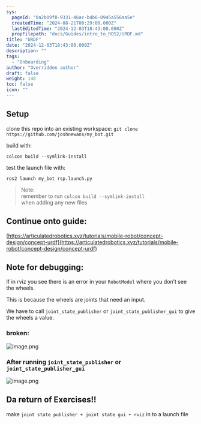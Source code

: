 ```yaml
---
sys:
  pageId: "0a2b09f8-9331-46ac-b4b6-0945a556aa5e"
  createdTime: "2024-08-21T00:29:00.000Z"
  lastEditedTime: "2024-12-03T18:43:00.000Z"
  propFilepath: "docs/Guides/intro_to_ROS2/URDF.md"
title: "URDF"
date: "2024-12-03T18:43:00.000Z"
description: ""
tags:
  - "Onboarding"
author: "Overridden author"
draft: false
weight: 148
toc: false
icon: ""
---
```


## Setup

clone this repo into an existing workspace:
`git clone https://github.com/joshnewans/my_bot.git`

build with:

`colcon build --symlink-install`

test the launch file with:

`ros2 launch my_bot rsp.launch.py`

> Note:  
> remember to run `colcon build --symlink-install`  
> when adding any new files

## Continue onto guide:

[https://articulatedrobotics.xyz/tutorials/mobile-robot/concept-design/concept-urdf](https://articulatedrobotics.xyz/tutorials/mobile-robot/concept-design/concept-urdf)

## Note for debugging:

If in rviz you see there is an error in your `RobotModel` where you don’t see the wheels.

This is because the wheels are joints that need an input. 

We have to call `joint_state_publisher` or `joint_state_publisher_gui` to give the wheels a value.

### broken:

![image.png](https://prod-files-secure.s3.us-west-2.amazonaws.com/d518164a-d88e-44d1-a4ee-3adb3bd8bce0/96a1d089-1f17-4dbf-8563-f2aef56a4d37/image.png?X-Amz-Algorithm=AWS4-HMAC-SHA256&X-Amz-Content-Sha256=UNSIGNED-PAYLOAD&X-Amz-Credential=ASIAZI2LB4664XQ6XLT7%2F20250214%2Fus-west-2%2Fs3%2Faws4_request&X-Amz-Date=20250214T181005Z&X-Amz-Expires=3600&X-Amz-Security-Token=IQoJb3JpZ2luX2VjEAoaCXVzLXdlc3QtMiJHMEUCIQC5c%2F8UaEp5DpDwFyRzuKxflgI9FaX6bqFYs1JNdjjbaQIgeYzm59hTDkB0ncrMRTXVOfuE8Y6x4EFM1Xld8IrB3%2Bkq%2FwMIMxAAGgw2Mzc0MjMxODM4MDUiDP%2Fqw6GMw0ofu66AXSrcA8Cj8MczpOdBnWYo52YOxiJ6RvCZ6WaC2U2L6PAaxYatt%2BE90lz6dtcUtxSGJxuaGYseucHh6L0NPPjY9PZ20gMYRVlBpziE29i7e88tZUQJXRYcd85tXat8DZUlGxcXG2%2BfRM%2BUVcr0dCdUGKAw8eVnW3hfPR3ALjqJbQsSrix%2BhjFryIP48uIkffn71qLeYSRYE7cKNapdpU2tUkVhBSiusCkIv7UvG28GG3d01Yli0mkkB%2BZbG7usbSW14bb0dMx8RkgLvdns40u8SBBj9qOt1pQfN%2Fug%2FQjh0V4kkPbGZWWIQJNxkZwrWUMPOQkgR6%2F8i%2BxLI8JkBCgvOAUW9nD%2F9NX2ANqzbhiaOAjB3cqczlphaJd%2FDUPp%2FbQG9ViA87ya9uwEqaS0GD2Wf6pie1l0AMbFOtArNpk0wZpNjN05cVoK3HALENQZGWIj32x0hPAm4Rubz%2BLK5kC%2BLOmN8etlRoBY3y%2BRa51iaDdQ76JMQvp6AFw0RgOaFyXRvR6rfuqLTSzk78ISHkFS6jorxf8nil0EIOBW1BFP3%2B7PFHOUEjmapfo9vbPCPFzch%2FXoy6Bqp7qSjfX9QZZzqnFTJ5EOJdT53dJuyfL9czcWcLOPFt34%2FOtRW3KxDf%2FuMMf6vb0GOqUBeV4wBeNeHYNUjpmU9N5CnsyTQYY6iO4wdh5YvEIng4isICCGokRiAJ3uqt25yBvVsQfrgU3ScejQI8vWZCdYZFP5gKvD%2BoB61fe5laX7FSam8%2B6SKzF4JQCmpotw32C8aGhehPy%2B8stUbKYMpQEojPccZ313wV4JarzN5TeTZh8T2hQpgMITWFjC6j1DGgv2X5kMuJBe9vATLNSAg9B0ISEDy8FC&X-Amz-Signature=10f92f9d3ec482e10d346575a3d56558508a08f470411afd4e4ad65e998b2cc7&X-Amz-SignedHeaders=host&x-id=GetObject)

### After running `joint_state_publisher` or `joint_state_publisher_gui`

![image.png](https://prod-files-secure.s3.us-west-2.amazonaws.com/d518164a-d88e-44d1-a4ee-3adb3bd8bce0/130c99c7-1b0b-4031-9953-844fc3950ff4/image.png?X-Amz-Algorithm=AWS4-HMAC-SHA256&X-Amz-Content-Sha256=UNSIGNED-PAYLOAD&X-Amz-Credential=ASIAZI2LB4664XQ6XLT7%2F20250214%2Fus-west-2%2Fs3%2Faws4_request&X-Amz-Date=20250214T181005Z&X-Amz-Expires=3600&X-Amz-Security-Token=IQoJb3JpZ2luX2VjEAoaCXVzLXdlc3QtMiJHMEUCIQC5c%2F8UaEp5DpDwFyRzuKxflgI9FaX6bqFYs1JNdjjbaQIgeYzm59hTDkB0ncrMRTXVOfuE8Y6x4EFM1Xld8IrB3%2Bkq%2FwMIMxAAGgw2Mzc0MjMxODM4MDUiDP%2Fqw6GMw0ofu66AXSrcA8Cj8MczpOdBnWYo52YOxiJ6RvCZ6WaC2U2L6PAaxYatt%2BE90lz6dtcUtxSGJxuaGYseucHh6L0NPPjY9PZ20gMYRVlBpziE29i7e88tZUQJXRYcd85tXat8DZUlGxcXG2%2BfRM%2BUVcr0dCdUGKAw8eVnW3hfPR3ALjqJbQsSrix%2BhjFryIP48uIkffn71qLeYSRYE7cKNapdpU2tUkVhBSiusCkIv7UvG28GG3d01Yli0mkkB%2BZbG7usbSW14bb0dMx8RkgLvdns40u8SBBj9qOt1pQfN%2Fug%2FQjh0V4kkPbGZWWIQJNxkZwrWUMPOQkgR6%2F8i%2BxLI8JkBCgvOAUW9nD%2F9NX2ANqzbhiaOAjB3cqczlphaJd%2FDUPp%2FbQG9ViA87ya9uwEqaS0GD2Wf6pie1l0AMbFOtArNpk0wZpNjN05cVoK3HALENQZGWIj32x0hPAm4Rubz%2BLK5kC%2BLOmN8etlRoBY3y%2BRa51iaDdQ76JMQvp6AFw0RgOaFyXRvR6rfuqLTSzk78ISHkFS6jorxf8nil0EIOBW1BFP3%2B7PFHOUEjmapfo9vbPCPFzch%2FXoy6Bqp7qSjfX9QZZzqnFTJ5EOJdT53dJuyfL9czcWcLOPFt34%2FOtRW3KxDf%2FuMMf6vb0GOqUBeV4wBeNeHYNUjpmU9N5CnsyTQYY6iO4wdh5YvEIng4isICCGokRiAJ3uqt25yBvVsQfrgU3ScejQI8vWZCdYZFP5gKvD%2BoB61fe5laX7FSam8%2B6SKzF4JQCmpotw32C8aGhehPy%2B8stUbKYMpQEojPccZ313wV4JarzN5TeTZh8T2hQpgMITWFjC6j1DGgv2X5kMuJBe9vATLNSAg9B0ISEDy8FC&X-Amz-Signature=45325431ef6540037501fdb0d18f2778bfea8289529d0aad3d527657d217a526&X-Amz-SignedHeaders=host&x-id=GetObject)

## Da return of Exercises!!

make `joint state publisher + joint state gui + rviz` in to a launch file
